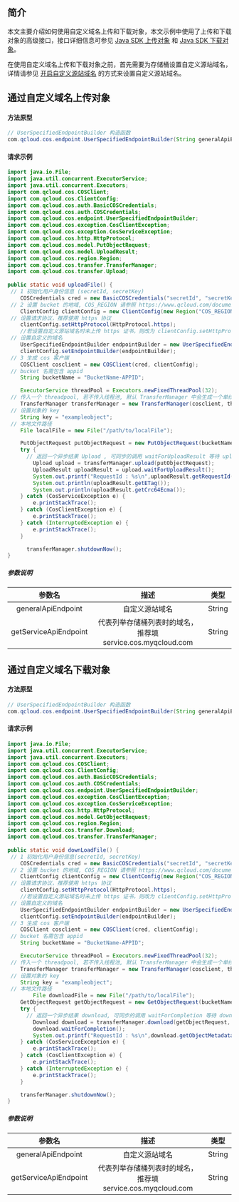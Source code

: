 ## 简介

本文主要介绍如何使用自定义域名上传和下载对象，本文示例中使用了上传和下载对象的高级接口，接口详细信息可参见 [Java SDK 上传对象](https://intl.cloud.tencent.com/document/product/436/44015) 和 [Java SDK 下载对象](https://intl.cloud.tencent.com/document/product/436/44016)。

在使用自定义域名上传和下载对象之前，首先需要为存储桶设置自定义源站域名，详情请参见 [开启自定义源站域名](https://intl.cloud.tencent.com/document/product/436/31507) 的方式来设置自定义源站域名。

## 通过自定义域名上传对象

#### 方法原型

```java
// UserSpecifiedEndpointBuilder 构造函数
com.qcloud.cos.endpoint.UserSpecifiedEndpointBuilder(String generalApiEndpoint, String getServiceApiEndpoint);
```

#### 请求示例

```java
import java.io.File;
import java.util.concurrent.ExecutorService;
import java.util.concurrent.Executors;
import com.qcloud.cos.COSClient;
import com.qcloud.cos.ClientConfig;
import com.qcloud.cos.auth.BasicCOSCredentials;
import com.qcloud.cos.auth.COSCredentials;
import com.qcloud.cos.endpoint.UserSpecifiedEndpointBuilder;
import com.qcloud.cos.exception.CosClientException;
import com.qcloud.cos.exception.CosServiceException;
import com.qcloud.cos.http.HttpProtocol;
import com.qcloud.cos.model.PutObjectRequest;
import com.qcloud.cos.model.UploadResult;
import com.qcloud.cos.region.Region;
import com.qcloud.cos.transfer.TransferManager;
import com.qcloud.cos.transfer.Upload;
 
public static void uploadFile() {
 // 1 初始化用户身份信息 (secretId, secretKey)
    COSCredentials cred = new BasicCOSCredentials("secretId", "secretKey");
 // 2 设置 bucket 的地域, COS_REGION 请参照 https://www.qcloud.com/document/product/436/6224
    ClientConfig clientConfig = new ClientConfig(new Region("COS_REGION"));
 // 设置请求协议，推荐使用 https 协议
    clientConfig.setHttpProtocol(HttpProtocol.https);
    //若设置自定义源站域名时未上传 https 证书，则改为 clientConfig.setHttpProtocol(HttpProtocol.http);
 // 设置自定义的域名
    UserSpecifiedEndpointBuilder endpointBuilder = new UserSpecifiedEndpointBuilder("generalApiEndpoint", "getServiceApiEndpoint");
    clientConfig.setEndpointBuilder(endpointBuilder);
 // 3 生成 cos 客户端
    COSClient cosclient = new COSClient(cred, clientConfig);
 // bucket 名需包含 appid
    String bucketName = "BucketName-APPID";

    ExecutorService threadPool = Executors.newFixedThreadPool(32);
 // 传入一个 threadpool, 若不传入线程池, 默认 TransferManager 中会生成一个单线程的线程池。
    TransferManager transferManager = new TransferManager(cosclient, threadPool);
 // 设置对象的 key
    String key = "exampleobject";
 // 本地文件路径  
    File localFile = new File("/path/to/localFile");

    PutObjectRequest putObjectRequest = new PutObjectRequest(bucketName, key, localFile);
    try {
      // 返回一个异步结果 Upload , 可同步的调用 waitForUploadResult 等待 upload 结束, 成功返回 UploadResult , 失败抛出异常.
        Upload upload = transferManager.upload(putObjectRequest);
        UploadResult uploadResult = upload.waitForUploadResult();
        System.out.printf("RequestId : %s\n",uploadResult.getRequestId());
        System.out.println(uploadResult.getETag());
        System.out.println(uploadResult.getCrc64Ecma());
    } catch (CosServiceException e) {
        e.printStackTrace();
    } catch (CosClientException e) {
        e.printStackTrace();
    } catch (InterruptedException e) {
        e.printStackTrace();
    }

	  transferManager.shutdownNow();
}
```

##### 参数说明

|        参数名         |                          描述                           |  类型  |
| :-------------------: | :-----------------------------------------------------: | :----: |
|  generalApiEndpoint   |                     自定义源站域名                      | String |
| getServiceApiEndpoint | 代表列举存储桶列表时的域名，推荐填 service.cos.myqcloud.com | String |

## 通过自定义域名下载对象

#### 方法原型

```java
// UserSpecifiedEndpointBuilder 构造函数
com.qcloud.cos.endpoint.UserSpecifiedEndpointBuilder(String generalApiEndpoint, String getServiceApiEndpoint);
```

#### 请求示例

```java
import java.io.File;
import java.util.concurrent.ExecutorService;
import java.util.concurrent.Executors;
import com.qcloud.cos.COSClient;
import com.qcloud.cos.ClientConfig;
import com.qcloud.cos.auth.BasicCOSCredentials;
import com.qcloud.cos.auth.COSCredentials;
import com.qcloud.cos.endpoint.UserSpecifiedEndpointBuilder;
import com.qcloud.cos.exception.CosClientException;
import com.qcloud.cos.exception.CosServiceException;
import com.qcloud.cos.http.HttpProtocol;
import com.qcloud.cos.model.GetObjectRequest;
import com.qcloud.cos.region.Region;
import com.qcloud.cos.transfer.Download;
import com.qcloud.cos.transfer.TransferManager;
 
public static void downLoadFile() {
 // 1 初始化用户身份信息(secretId, secretKey)
    COSCredentials cred = new BasicCOSCredentials("secretId", "secretKey");
 // 2 设置 bucket 的地域, COS_REGION 请参照 https://www.qcloud.com/document/product/436/6224
    ClientConfig clientConfig = new ClientConfig(new Region("COS_REGION"));
 // 设置请求协议，推荐使用 https 协议
    clientConfig.setHttpProtocol(HttpProtocol.https);
    //若设置自定义源站域名时未上传 https 证书，则改为 clientConfig.setHttpProtocol(HttpProtocol.http);
 // 设置自定义的域名
    UserSpecifiedEndpointBuilder endpointBuilder = new UserSpecifiedEndpointBuilder("generalApiEndpoint", "getServiceApiEndpoint");
    clientConfig.setEndpointBuilder(endpointBuilder);
 // 3 生成 cos 客户端
    COSClient cosclient = new COSClient(cred, clientConfig);
 // bucket 名需包含 appid
    String bucketName = "BucketName-APPID";

    ExecutorService threadPool = Executors.newFixedThreadPool(32);
 // 传入一个 threadpool, 若不传入线程池, 默认 TransferManager 中会生成一个单线程的线程池。
    TransferManager transferManager = new TransferManager(cosclient, threadPool);
 // 设置对象的 key
    String key = "exampleobject";
 // 本地文件路径  
		File downloadFile = new File("/path/to/localFile");
    GetObjectRequest getObjectRequest = new GetObjectRequest(bucketName, key);
    try {
      // 返回一个异步结果 download, 可同步的调用 waitForCompletion 等待 download 结束, 成功返回 void , 失败抛出异常.
        Download download = transferManager.download(getObjectRequest, downloadFile);
        download.waitForCompletion();
        System.out.printf("RequestId : %s\n",download.getObjectMetadata().getRequestId());
    } catch (CosServiceException e) {
        e.printStackTrace();
    } catch (CosClientException e) {
        e.printStackTrace();
    } catch (InterruptedException e) {
        e.printStackTrace();
    }

    transferManager.shutdownNow();
}
```

##### 参数说明

|        参数名         |                          描述                           |  类型  |
| :-------------------: | :-----------------------------------------------------: | :----: |
|  generalApiEndpoint   |  自定义源站域名                      | String |
| getServiceApiEndpoint | 代表列举存储桶列表时的域名，推荐填 service.cos.myqcloud.com | String |

